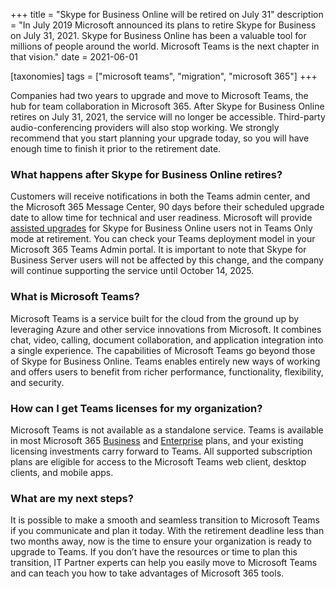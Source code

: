 +++
title = "Skype for Business Online will be retired on July 31"
description = "In July 2019 Microsoft announced its plans to retire Skype for Business on July 31, 2021. Skype for Business Online has been a valuable tool for millions of people around the world. Microsoft Teams is the next chapter in that vision."
date = 2021-06-01

[taxonomies]
tags = ["microsoft teams", "migration", "microsoft 365"]
+++

Companies had two years to upgrade and move to Microsoft Teams, the hub for team collaboration in Microsoft 365. After Skype for Business Online retires on July 31, 2021, the service will no longer be accessible. Third-party audio-conferencing providers will also stop working. We strongly recommend that you start planning your upgrade today, so you will have enough time to finish it prior to the retirement date.

### What happens after Skype for Business Online retires?

Customers will receive notifications in both the Teams admin center, and the Microsoft 365 Message Center, 90 days before their scheduled upgrade date to allow time for technical and user readiness. Microsoft will provide [assisted upgrades](https://docs.microsoft.com/en-us/microsoftteams/upgrade-assisted) for Skype for Business Online users not in Teams Only mode at retirement. You can check your Teams deployment model in your Microsoft 365 Teams Admin portal. It is important to note that Skype for Business Server users will not be affected by this change, and the company will continue supporting the service until October 14, 2025.

### What is Microsoft Teams?

Microsoft Teams is a service built for the cloud from the ground up by leveraging Azure and other service innovations from Microsoft. It combines chat, video, calling, document collaboration, and application integration into a single experience. The capabilities of Microsoft Teams go beyond those of Skype for Business Online. Teams enables entirely new ways of working and offers users to benefit from richer performance, functionality, flexibility, and security. 

### How can I get Teams licenses for my organization?

Microsoft Teams is not available as a standalone service. Teams is available in most Microsoft 365 [Business](https://www.microsoft.com/en-us/microsoft-365/business/compare-all-microsoft-365-business-products) and [Enterprise](https://www.microsoft.com/en-us/microsoft-365/compare-microsoft-365-enterprise-plans) plans, and your existing licensing investments carry forward to Teams. All supported subscription plans are eligible for access to the Microsoft Teams web client, desktop clients, and mobile apps.

### What are my next steps?

It is possible to make a smooth and seamless transition to Microsoft Teams if you communicate and plan it today. With the retirement deadline less than two months away, now is the time to ensure your organization is ready to upgrade to Teams. If you don’t have the resources or time to plan this transition, IT Partner experts can help you easily move to Microsoft Teams and can teach you how to take advantages of Microsoft 365 tools.
